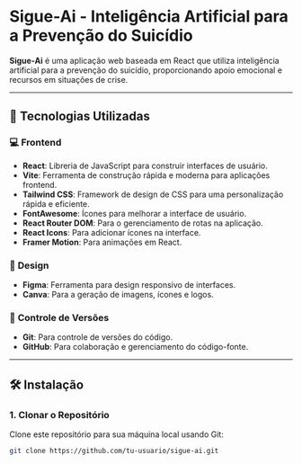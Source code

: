 # Sigue-Ai - Inteligência Artificial para a Prevenção do Suicídio

**Sigue-Ai** é uma aplicação web baseada em React que utiliza inteligência artificial para a prevenção do suicídio, proporcionando apoio emocional e recursos em situações de crise.

---

## 🚀 Tecnologias Utilizadas

### 💻 **Frontend**

- **React**: Libreria de JavaScript para construir interfaces de usuário.
- **Vite**: Ferramenta de construção rápida e moderna para aplicações frontend.
- **Tailwind CSS**: Framework de design de CSS para uma personalização rápida e eficiente.
- **FontAwesome**: Ícones para melhorar a interface de usuário.
- **React Router DOM**: Para o gerenciamento de rotas na aplicação.
- **React Icons**: Para adicionar ícones na interface.
- **Framer Motion**: Para animações em React.

### 🎨 **Design**

- **Figma**: Ferramenta para design responsivo de interfaces.
- **Canva**: Para a geração de imagens, ícones e logos.

### 🔧 **Controle de Versões**

- **Git**: Para controle de versões do código.
- **GitHub**: Para colaboração e gerenciamento do código-fonte.

---

## 🛠 Instalação

### 1. Clonar o Repositório
Clone este repositório para sua máquina local usando Git:
```bash
git clone https://github.com/tu-usuario/sigue-ai.git
